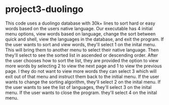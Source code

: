 # project3-duolingo

This code uses a duolingo database with 30k+ lines to sort hard or easy words based on the users native language. Our executable has 4 initial menu options, view words based on language, change the sort between quick and shell, view the languages in the database, and exit the program. If the user wants to sort and view words, they'll select 1 on the inital menu. This will bring them to another menu to select their native language. Then they'll select to see the sorted list in ascended or descending order. After the user chooses how to sort the list, they are provided the option to view more words by selecting 2 to view the next page and 1 to view the previous page. I they do not want to view more words they can select 3 which will exit out of that menu and instruct them back to the initial menu. If the user wants to change the sorting algorithm, they'll select 2 on the inital menu. If the user wants to see the list of languages, they'll select 3 on the inital menu. If the user wants to close the program. they'll select 4 on the inital menu.
